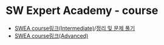 # SW Expert Academy - course

-   [SWEA course링크(Intermediate)](https://swexpertacademy.com/main/learn/course/subjectList.do?courseId=AVuPDN86AAXw5UW6)/[정리 및 문제 풀기](https://swexpertacademy.com/main/learn/course/subjectList.do?courseId=AVuPDN86AAXw5UW6)
-   [SWEA course링크(Advanced)](https://swexpertacademy.com/main/learn/course/subjectList.do?courseId=AVuPDYSqAAbw5UW6)

